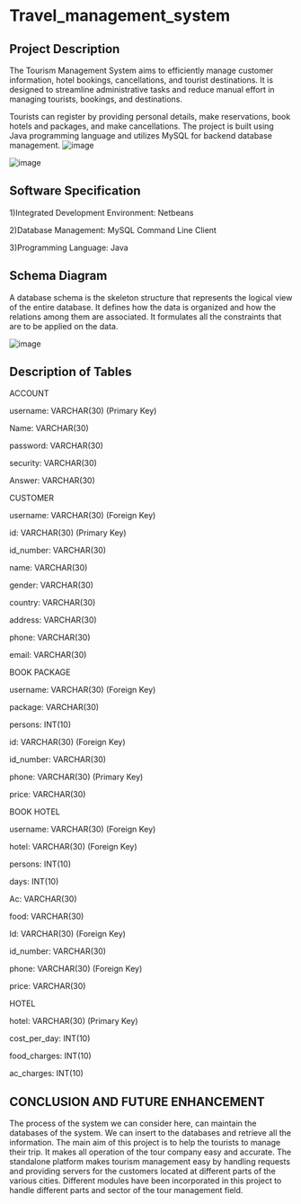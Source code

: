 # Travel_management_system
## Project Description
The Tourism Management System aims to efficiently manage customer information, hotel bookings, cancellations, and tourist destinations. It is designed to streamline administrative tasks and reduce manual effort in managing tourists, bookings, and destinations.

Tourists can register by providing personal details, make reservations, book hotels and packages, and make cancellations. The project is built using Java programming language and utilizes MySQL for backend database management.
![image](https://github.com/kusum0001/travel_management_system/assets/69834578/08dd0dbc-599e-4e58-a38c-a21d3a7eaa7e)

![image](https://github.com/kusum0001/travel_management_system/assets/69834578/db139551-5350-4c6a-ba21-12e98df03356)


## Software Specification
1)Integrated Development Environment: Netbeans

2)Database Management: MySQL Command Line Client

3)Programming Language: Java

## Schema Diagram
A database schema is the skeleton structure that represents the logical view of the entire database. It defines how the data is organized and how the relations among them are associated. It formulates all the constraints that are to be applied on the data.

![image](https://github.com/kusum0001/travel_management_system/assets/69834578/c83f9fc6-775a-4943-b4a1-ad34476268c1)

## Description of Tables

ACCOUNT

username: VARCHAR(30) (Primary Key)

Name: VARCHAR(30)

password: VARCHAR(30)

security: VARCHAR(30)

Answer: VARCHAR(30)

CUSTOMER

username: VARCHAR(30) (Foreign Key)

id: VARCHAR(30) (Primary Key)

id_number: VARCHAR(30)

name: VARCHAR(30)

gender: VARCHAR(30)

country: VARCHAR(30)

address: VARCHAR(30)

phone: VARCHAR(30)

email: VARCHAR(30)

BOOK PACKAGE

username: VARCHAR(30) (Foreign Key)

package: VARCHAR(30)

persons: INT(10)

id: VARCHAR(30) (Foreign Key)

id_number: VARCHAR(30)

phone: VARCHAR(30) (Primary Key)

price: VARCHAR(30)

BOOK HOTEL

username: VARCHAR(30) (Foreign Key)

hotel: VARCHAR(30) (Foreign Key)

persons: INT(10)

days: INT(10)

Ac: VARCHAR(30)

food: VARCHAR(30)

Id: VARCHAR(30) (Foreign Key)

id_number: VARCHAR(30)

phone: VARCHAR(30) (Foreign Key)

price: VARCHAR(30)

HOTEL

hotel: VARCHAR(30) (Primary Key)

cost_per_day: INT(10)

food_charges: INT(10)

ac_charges: INT(10)

## CONCLUSION AND FUTURE ENHANCEMENT 
The process of the system we can consider here, can maintain the databases of the system. We can insert to the databases and retrieve all the information. 
The main aim of this project is to help the tourists to manage their trip. It makes all operation of the tour company easy and accurate. The standalone platform makes tourism management easy by handling requests and providing servers for the customers located at different parts of the various cities. Different modules have been incorporated in this project to handle different parts and sector of the tour management field.

